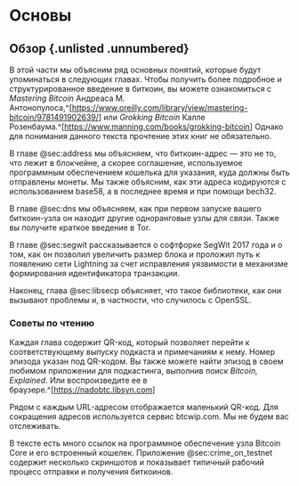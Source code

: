 # Основы

## Обзор {.unlisted .unnumbered}

В этой части мы объясним ряд основных понятий, которые будут упоминаться в следующих главах. Чтобы получить более подробное и структурированное введение в биткоин, вы можете ознакомиться с _Mastering Bitcoin_ Андреаса М. Антонопулоса,^[<https://www.oreilly.com/library/view/mastering-bitcoin/9781491902639/>] или _Grokking Bitcoin_ Калле Розенбаума.^[<https://www.manning.com/books/grokking-bitcoin>] Однако для понимания данного текста прочтение этих книг не обязательно.

В главе @sec:address мы объясняем, что биткоин-адрес — это не то, что лежит в блокчейне, а скорее соглашение, используемое программным обеспечением кошелька для указания, куда должны быть отправлены монеты. Мы также объясним, как эти адреса кодируются с использованием base58, а в последнее время и при помощи bech32.

В главе @sec:dns мы объясняем, как при первом запуске вашего биткоин-узла он находит другие одноранговые узлы для связи. Также вы получите краткое введение в Tor.

В главе @sec:segwit рассказывается о софтфорке SegWit 2017 года и о том, как он позволил увеличить размер блока и проложил путь к появлению сети Lightning за счет исправления уязвимости в механизме формирования идентификатора транзакции.

Наконец, глава @sec:libsecp объясняет, что такое библиотеки, как они вызывают проблемы и, в частности, что случилось с OpenSSL.

### Советы по чтению

Каждая глава содержит QR-код, который позволяет перейти к соответствующему выпуску подкаста и примечаниям к нему. Номер эпизода указан под QR-кодом. Вы также можете найти эпизод в своем любимом приложении для подкастинга, выполнив поиск _Bitcoin, Explained_. Или воспроизведите ее в браузере.^[<https://nadobtc.libsyn.com>]

Рядом с каждым URL-адресом отображается маленький QR-код. Для сокращения адресов используется сервис btcwip.com. Мы не будем вас отслеживать.

В тексте есть много ссылок на программное обеспечение узла Bitcoin Core и его встроенный кошелек. Приложение @sec:crime_on_testnet содержит несколько скриншотов и показывает типичный рабочий процесс отправки и получения биткоинов.
